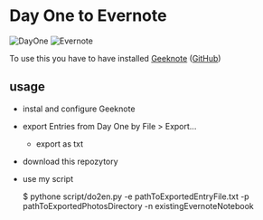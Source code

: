 # Day One to Evernote
![DayOne][dayOneLogo] ![Evernote][evernoteLogo]

To use this you have to have installed [Geeknote][geeknotewww] ([GitHub][geeknoteGithub])

## usage
* instal and configure Geeknote
* export Entries from Day One by File > Export...
    * export as txt
* download this repozytory 
* use my script
    
    $ pythone script/do2en.py -e pathToExportedEntryFile.txt -p pathToExportedPhotosDirectory -n existingEvernoteNotebook
    
    

    
[evernoteLogo]: https://raw.githubusercontent.com/vonProteus/do2en/master/images/Evernote.tiff
[dayOneLogo]: https://raw.githubusercontent.com/vonProteus/do2en/master/images/DayOne-Mac.tiff
[geeknoteWWW]: http://www.geeknote.me
[geeknoteGithub]: https://github.com/VitaliyRodnenko/geeknote
